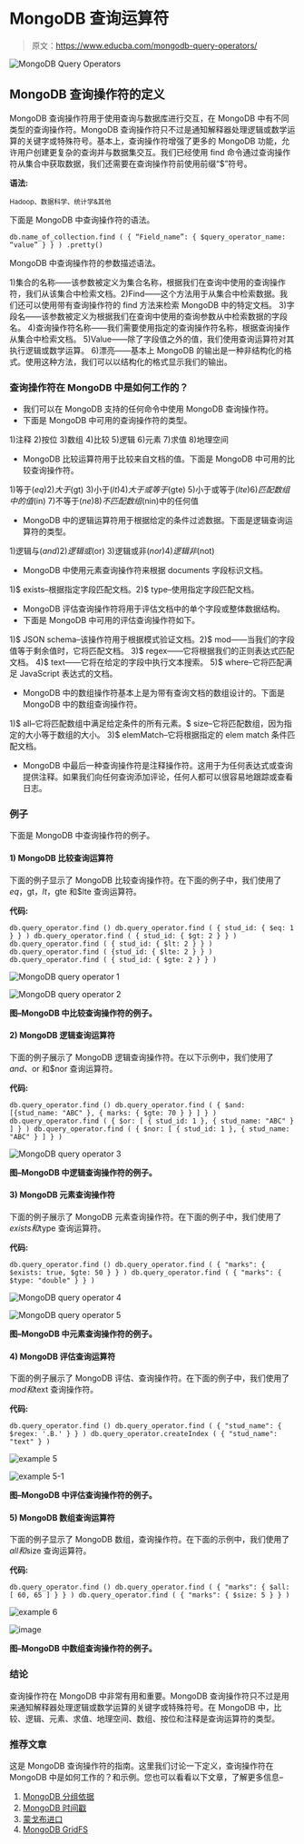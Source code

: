 # MongoDB 查询运算符

> 原文：<https://www.educba.com/mongodb-query-operators/>

![MongoDB Query Operators](img/8f92afed868868987c39bc2f0d6064af.png)



## MongoDB 查询操作符的定义

MongoDB 查询操作符用于使用查询与数据库进行交互，在 MongoDB 中有不同类型的查询操作符。MongoDB 查询操作符只不过是通知解释器处理逻辑或数学运算的关键字或特殊符号。基本上，查询操作符增强了更多的 MongoDB 功能，允许用户创建更复杂的查询并与数据集交互。我们已经使用 find 命令通过查询操作符从集合中获取数据，我们还需要在查询操作符前使用前缀“$”符号。

**语法:**

<small>Hadoop、数据科学、统计学&其他</small>

下面是 MongoDB 中查询操作符的语法。

`db.name_of_collection.find ( { “Field_name”: { $query_operator_name: “value” } } ) .pretty()`

MongoDB 中查询操作符的参数描述语法。

1)集合的名称——该参数被定义为集合名称，根据我们在查询中使用的查询操作符，我们从该集合中检索文档。2)Find——这个方法用于从集合中检索数据。我们还可以使用带有查询操作符的 find 方法来检索 MongoDB 中的特定文档。
3)字段名——该参数被定义为根据我们在查询中使用的查询参数从中检索数据的字段名。
4)查询操作符名称——我们需要使用指定的查询操作符名称，根据查询操作从集合中检索文档。
5)Value——除了字段值之外的值，我们使用查询运算符对其执行逻辑或数学运算。
6)漂亮——基本上 MongoDB 的输出是一种非结构化的格式。使用这种方法，我们可以以结构化的格式显示我们的输出。

### 查询操作符在 MongoDB 中是如何工作的？

*   我们可以在 MongoDB 支持的任何命令中使用 MongoDB 查询操作符。
*   下面是 MongoDB 中可用的查询操作符的类型。

1)注释
2)按位
3)数组
4)比较
5)逻辑
6)元素
7)求值
8)地理空间

*   MongoDB 比较运算符用于比较来自文档的值。下面是 MongoDB 中可用的比较查询操作符。

1)等于($eq)
2)大于($gt)
3)小于($lt)
4)大于或等于($gte)
5)小于或等于($lte)
6)匹配数组中的值($in)
7)不等于($ne)
8)不匹配数组($nin)中的任何值

*   MongoDB 中的逻辑运算符用于根据给定的条件过滤数据。下面是逻辑查询运算符的类型。

1)逻辑与($and)
2)逻辑或($or)
3)逻辑或非($nor)
4)逻辑非($not)

*   MongoDB 中使用元素查询操作符来根据 documents 字段标识文档。

1)$ exists–根据指定字段匹配文档。2)$ type–使用指定字段匹配文档。

*   MongoDB 评估查询操作符将用于评估文档中的单个字段或整体数据结构。
*   下面是 MongoDB 中可用的评估查询操作符如下。

1)$ JSON schema–该操作符用于根据模式验证文档。2)$ mod——当我们的字段值等于剩余值时，它将匹配文档。
3)$ regex——它将根据我们的正则表达式匹配文档。
4)$ text——它将在给定的字段中执行文本搜索。
5)$ where–它将匹配满足 JavaScript 表达式的文档。

*   MongoDB 中的数组操作符基本上是为带有查询文档的数组设计的。下面是 MongoDB 中的数组查询操作符。

1)$ all–它将匹配数组中满足给定条件的所有元素。$ size–它将匹配数组，因为指定的大小等于数组的大小。
3)$ elemMatch–它将根据指定的 elem match 条件匹配文档。

*   MongoDB 中最后一种查询操作符是注释操作符。这用于为任何表达式或查询提供注释。如果我们向任何查询添加评论，任何人都可以很容易地跟踪或查看日志。

### 例子

下面是 MongoDB 中查询操作符的例子。

#### 1) MongoDB 比较查询运算符

下面的例子显示了 MongoDB 比较查询操作符。在下面的例子中，我们使用了$eq，$gt，$lt，$gte 和$lte 查询运算符。

**代码:**

`db.query_operator.find ()
db.query_operator.find ( { stud_id: { $eq: 1 } } )
db.query_operator.find ( { stud_id: { $gt: 2 } } )
db.query_operator.find ( { stud_id: { $lt: 2 } } )
db.query_operator.find ( {stud_id: { $lte: 2 } } )
db.query_operator.find ( { stud_id: { $gte: 2 } } )`

![MongoDB query operator 1](img/5bd6030eba668e086494d1018eb9cc7b.png)



![MongoDB query operator 2](img/1a3b16a48bbb222a8adf237d85e85a07.png)



**图–MongoDB 中比较查询操作符的例子。**

#### 2) MongoDB 逻辑查询运算符

下面的例子展示了 MongoDB 逻辑查询操作符。在以下示例中，我们使用了$and、$or 和$nor 查询运算符。

**代码:**

`db.query_operator.find ()
db.query_operator.find ( { $and: [{stud_name: "ABC" }, { marks: { $gte: 70 } } ] } )
db.query_operator.find ( { $or: [ { stud_id: 1 }, { stud_name: "ABC" } ] } )
db.query_operator.find ( { $nor: [ { stud_id: 1 }, { stud_name: "ABC" } ] } )`

![MongoDB query operator 3](img/a133ddb4d8eed1668c87ff18bee0c4ed.png)



**图–MongoDB 中逻辑查询操作符的例子。**

#### 3) MongoDB 元素查询操作符

下面的例子展示了 MongoDB 元素查询操作符。在下面的例子中，我们使用了$exists 和$type 查询运算符。

**代码:**

`db.query_operator.find ()
db.query_operator.find ( { "marks": { $exists: true, $gte: 50 } } )
db.query_operator.find ( { "marks": { $type: "double" } } )`

![MongoDB query operator 4](img/c151af30434bf67a4b7dfadec25149f6.png)



![MongoDB query operator 5](img/f420cc84516e29f8e069d82388c2501f.png)



**图–MongoDB 中元素查询操作符的例子。**

#### 4) MongoDB 评估查询运算符

下面的例子展示了 MongoDB 评估、查询操作符。在下面的例子中，我们使用了$mod 和$text 查询操作符。

**代码:**

`db.query_operator.find ()
db.query_operator.find ( { "stud_name": { $regex: '.B.' } } )
db.query_operator.createIndex ( { "stud_name": "text" } )`

![example 5](img/9efb58cde8a552957e7617a8c473df2b.png)



![example 5-1](img/a455aa0a8aecf11ebd39fee389742b52.png)



**图–MongoDB 中评估查询操作符的例子。**

#### 5) MongoDB 数组查询运算符

下面的例子显示了 MongoDB 数组，查询操作符。在下面的示例中，我们使用了$all 和$size 查询运算符。

**代码:**

`db.query_operator.find ()
db.query_operator.find ( { "marks": { $all: [ 60, 65 ] } } )
db.query_operator.find ( { "marks": { $size: 5 } } )`

![example 6](img/50a33d0294c7eafefa9faffbd297133e.png)



![image ](img/844fb750fdb45e26214fe39a1e5eea9a.png)



**图–MongoDB 中数组查询操作符的例子。**

### 结论

查询操作符在 MongoDB 中非常有用和重要。MongoDB 查询操作符只不过是用来通知解释器处理逻辑或数学运算的关键字或特殊符号。在 MongoDB 中，比较、逻辑、元素、求值、地理空间、数组、按位和注释是查询运算符的类型。

### 推荐文章

这是 MongoDB 查询操作符的指南。这里我们讨论一下定义，查询操作符在 MongoDB 中是如何工作的？和示例。您也可以看看以下文章，了解更多信息–

1.  [MongoDB 分组依据](https://www.educba.com/mongodb-group-by/)
2.  [MongoDB 时间戳](https://www.educba.com/mongodb-timestamp/)
3.  [蒙戈布进口](https://www.educba.com/mongodb-import/)
4.  [MongoDB GridFS](https://www.educba.com/mongodb-gridfs/)





